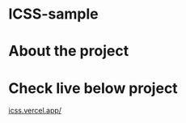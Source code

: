 # ICSS-sample
#  About the project

# Check live below project
[icss.vercel.app/](https://icss.vercel.app/)
